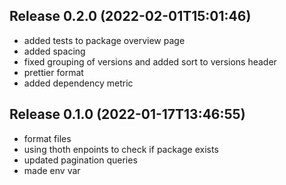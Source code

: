 
## Release 0.2.0 (2022-02-01T15:01:46)
* added tests to package overview page
* added spacing
* fixed grouping of versions and added sort to versions header
* prettier format
* added dependency metric

## Release 0.1.0 (2022-01-17T13:46:55)
* format files
* using thoth enpoints to check if package exists
* updated pagination queries
* made env var
